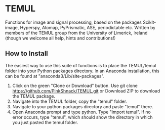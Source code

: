 # TEMUL
Functions for image and signal processing, based on the packages Scikit-image, Hyperspy, Atomap, PyPrismatic, ASE, periodictable etc. Written by members of the TEMUL group from the University of Limerick, Ireland (though we welcome all help, hints and contributions!)

## How to Install
The easiest way to use this suite of functions is to place the TEMUL/temul folder into your Python packages directory. In an Anaconda installation, this can be found at "anaconda3/Lib/site-packages". 
1.  Click on the green "Clone or Download" button. Use git clone https://github.com/PinkShnack/TEMUL.git or Download ZIP to download the TEMUL package.
2. Navigate into the TEMUL folder, copy the "temul" folder.
3. Navigate to your python packages directory and paste "temul" there.
4. Open Anaconda prompt and type python. Type "import temul". If no error occurs, type "temul", which should show the directory in which you just pasted the temul folder.
